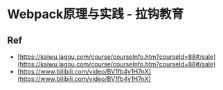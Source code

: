 # Webpack原理与实践 - 拉钩教育

## Ref

* [https://kaiwu.lagou.com/course/courseInfo.htm?courseId=88#/sale](https://kaiwu.lagou.com/course/courseInfo.htm?courseId=88#/sale)
* [https://www.bilibili.com/video/BV1fb4y1H7nX](https://www.bilibili.com/video/BV1fb4y1H7nX)